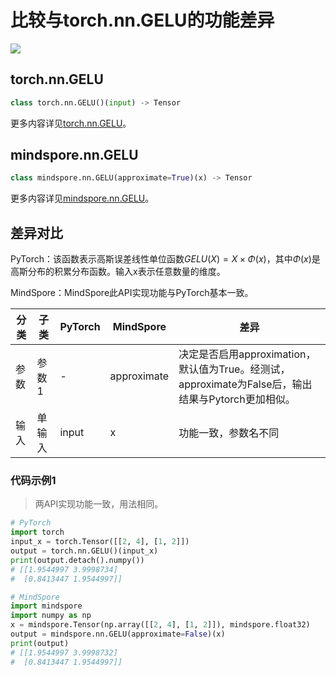 # 比较与torch.nn.GELU的功能差异

<a href="https://gitee.com/mindspore/docs/blob/r2.0.0-alpha/docs/mindspore/source_zh_cn/note/api_mapping/pytorch_diff/GELU.md" target="_blank"><img src="https://mindspore-website.obs.cn-north-4.myhuaweicloud.com/website-images/r2.0.0-alpha/resource/_static/logo_source.png"></a>

## torch.nn.GELU

```python
class torch.nn.GELU()(input) -> Tensor
```

更多内容详见[torch.nn.GELU](https://pytorch.org/docs/1.8.1/generated/torch.nn.GELU.html)。

## mindspore.nn.GELU

```python
class mindspore.nn.GELU(approximate=True)(x) -> Tensor
```

更多内容详见[mindspore.nn.GELU](https://www.mindspore.cn/docs/zh-CN/r2.0.0-alpha/api_python/nn/mindspore.nn.GELU.html)。

## 差异对比

PyTorch：该函数表示高斯误差线性单位函数$GELU(X)=X\times \Phi(x)$，其中$\Phi(x)$是高斯分布的积累分布函数。输入x表示任意数量的维度。

MindSpore：MindSpore此API实现功能与PyTorch基本一致。

| 分类 | 子类  | PyTorch | MindSpore   | 差异                                                         |
| ---- | ----- | ------- | ----------- | ------------------------------------------------------------ |
|  参数   | 参数1 |    -     | approximate | 决定是否启用approximation，默认值为True。经测试，approximate为False后，输出结果与Pytorch更加相似。 |
| 输入 | 单输入 | input      | x           | 功能一致，参数名不同               |

### 代码示例1

> 两API实现功能一致，用法相同。

```python
# PyTorch
import torch
input_x = torch.Tensor([[2, 4], [1, 2]])
output = torch.nn.GELU()(input_x)
print(output.detach().numpy())
# [[1.9544997 3.9998734]
#  [0.8413447 1.9544997]]

# MindSpore
import mindspore
import numpy as np
x = mindspore.Tensor(np.array([[2, 4], [1, 2]]), mindspore.float32)
output = mindspore.nn.GELU(approximate=False)(x)
print(output)
# [[1.9544997 3.9998732]
#  [0.8413447 1.9544997]]
```
